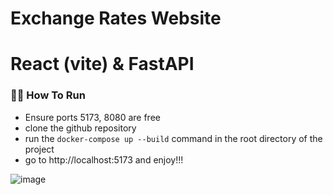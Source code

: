 # Exchange Rates Website
# React (vite) & FastAPI

### 🏃‍♂️ How To Run

-   Ensure ports 5173, 8080 are free
-   clone the github repository
-   run the `docker-compose up --build`  command in the root directory of the project
-   go to http://localhost:5173 and enjoy!!!

  
  ![image](https://github.com/user-attachments/assets/0d43cbd0-a656-4738-b0b9-7267645c60eb)


